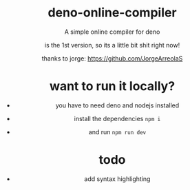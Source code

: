 <div align ="center">

<h1>deno-online-compiler</h1>


A simple online compiler for deno

is the 1st version, so its a little bit  shit right now!

thanks to jorge: https://github.com/JorgeArreolaS

<h1>want to run it locally?</h1>

- you have to need deno and nodejs installed

- install the dependencies `npm i`

- and run `npm run dev`

 <h1>todo</h1>

- add syntax highlighting

</div>


